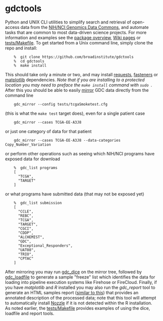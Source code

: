 # gdctools
Python and UNIX CLI utilities to simplify search and retrieval of open-access data from the [NIH/NCI Genomics Data Commons](https://gdc.cancer.gov/), and automate tasks that are common to most data-driven science projects.   For more information and examples see the [package overview](https://docs.google.com/viewer?url=https://github.com/broadinstitute/gdctools/files/825892/GDCtools-overview.pdf), [Wiki pages](https://github.com/broadinstitute/gdctools/wiki) or [tests/Makefile](tests/Makefile).  To get started from a Unix command line, simply clone the repo and install:
```
    %  git clone https://github.com/broadinstitute/gdctools
    %  cd gdctools
    %  make install
```
This should take only a minute or two, and may install [requests](http://docs.python-requests.org/en/master/), [fasteners](https://github.com/harlowja/fasteners) or [matplotlib](http://matplotlib.org/) dependencies.  *Note that if you are installing to a protected location you may need to preface the `make install` command with `sudo `*.  After this you should be able to easily [mirror](https://github.com/broadinstitute/gdctools/wiki/GDC-Mirror) GDC data directly from the command line
```
    gdc_mirror --config tests/tcgaSmoketest.cfg
```
(this is what the `make test` target does), even for a single patient case
```
    gdc_mirror --cases TCGA-EE-A3J8
```
or just one category of data for that patient
```
    gdc_mirror --cases TCGA-EE-A3J8 --data-categories Copy_Number_Variation
```
or perform other operations such as seeing which NIH/NCI programs have exposed data for download
```
    %  gdc_list programs
    [
      "TCGA", 
      "TARGET"
    ]
```
or what programs have submitted data (that may not be exposed yet)
```
    %  gdc_list submission
    [
      "CCLE", 
      "REBC", 
      "TCGA", 
      "TARGET", 
      "CGCI", 
      "CDDP", 
      "ALCHEMIST", 
      "GDC", 
      "Exceptional_Responders", 
      "UAT08", 
      "TRIO", 
      "CPTAC"
    ]
```
After mirroring you may run [gdc_dice](https://github.com/broadinstitute/gdctools/wiki/GDC-Dicer) on the mirror tree, followed by [gdc_loadfile](https://github.com/broadinstitute/gdctools/wiki/Create-Loadfile) to generate a sample "freeze" list which identifies the data for loading into pipeline execution systems like Firehose or FireCloud.  Finally, if you have *matplotlib* and *R* installed you may also run the *gdc_report* tool to generate an HTML samples report ([similar to this](http://gdac.broadinstitute.org/runs/sampleReports/latest/)) that provides an annotated description of the processed data; note that this tool will attempt to automatically install [Nozzle](https://confluence.broadinstitute.org/display/GDAC/Nozzle) if it is not detected within the R installation. As noted earlier, the [tests/Makefile](tests/Makefile) provides examples of using the dice, loadfile and report tools. 
